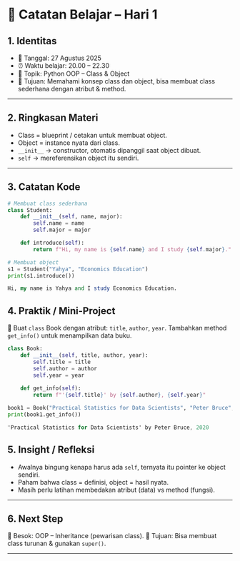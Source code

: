 # 📒 Catatan Belajar – Hari 1

## 1. Identitas
- 📅 Tanggal: 27 Agustus 2025
- ⏰ Waktu belajar: 20.00 – 22.30
- 🎯 Topik: Python OOP – Class & Object
- 📌 Tujuan: Memahami konsep class dan object, bisa membuat class sederhana dengan atribut & method.

---

## 2. Ringkasan Materi
- Class = blueprint / cetakan untuk membuat object.
- Object = instance nyata dari class.
- `__init__` → constructor, otomatis dipanggil saat object dibuat.
- `self` → mereferensikan object itu sendiri.

---

## 3. Catatan Kode
```python
# Membuat class sederhana
class Student:
    def __init__(self, name, major):
        self.name = name
        self.major = major

    def introduce(self):
        return f"Hi, my name is {self.name} and I study {self.major}."

# Membuat object
s1 = Student("Yahya", "Economics Education")
print(s1.introduce())
```
```perl
Hi, my name is Yahya and I study Economics Education.

```

## 4. Praktik / Mini-Project
🎯 Buat `class` Book dengan atribut: `title`, `author`, `year`.
Tambahkan method `get_info()` untuk menampilkan data buku.
```python
class Book:
    def __init__(self, title, author, year):
        self.title = title
        self.author = author
        self.year = year
    
    def get_info(self):
        return f"'{self.title}' by {self.author}, {self.year}"

book1 = Book("Practical Statistics for Data Scientists", "Peter Bruce", 2020)
print(book1.get_info())
```
```csharp
'Practical Statistics for Data Scientists' by Peter Bruce, 2020
```

## 5. Insight / Refleksi
- Awalnya bingung kenapa harus ada `self`, ternyata itu pointer ke object sendiri.
- Paham bahwa class = definisi, object = hasil nyata.
- Masih perlu latihan membedakan atribut (data) vs method (fungsi).

---

## 6. Next Step
📌 Besok: OOP – Inheritance (pewarisan class).
🎯 Tujuan: Bisa membuat class turunan & gunakan `super()`.

---